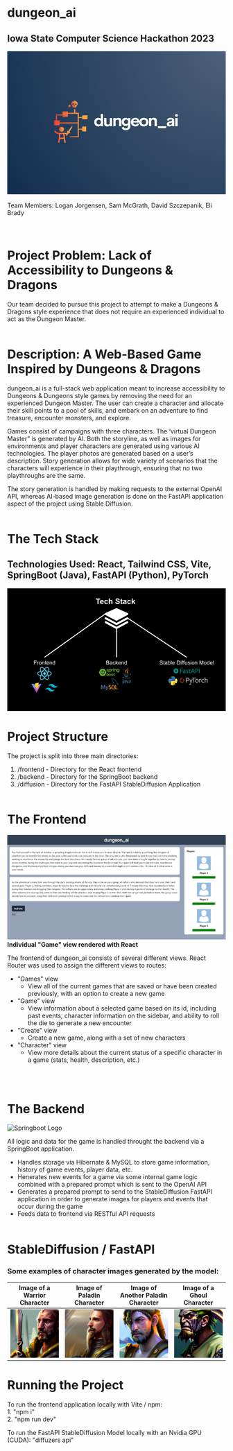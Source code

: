 # **dungeon_ai** 
## Iowa State Computer Science Hackathon 2023

![dungeon_ai Logo](img/dungeon_ai_logo.JPG)

Team Members: Logan Jorgensen, Sam McGrath, David Szczepanik, Eli Brady
<br />
<br />
<br />

# Project Problem: Lack of Accessibility to Dungeons & Dragons

Our team decided to pursue this project to attempt to make a Dungeons & Dragons style experience that does not require an experienced individual to act as the Dungeon Master.
<br />
<br />

# Description: A Web-Based Game Inspired by Dungeons & Dragons

dungeon_ai is a full-stack web application meant to increase accessibility to Dungeons & Dungeons style games by removing the need for an experienced Dungeon Master. The user can create a character and allocate their skill points to a pool of skills, and embark on an adventure to find treasure, encounter monsters, and explore.

Games consist of campaigns with three characters. The ‘virtual Dungeon Master” is generated by AI. Both the storyline, as well as images for environments and player characters are generated using various AI technologies. The player photos are generated based on a user’s description. Story generation allows for wide variety of scenarios that the characters will experience in their playthrough, ensuring that no two playthroughs are the same.

The story generation is handled by making requests to the external OpenAI API, whereas AI-based image generation is done on the FastAPI application aspect of the project using Stable Diffusion.
<br />
<br />

# The Tech Stack

## Technologies Used: React, Tailwind CSS, Vite, SpringBoot (Java), FastAPI (Python), PyTorch

<!-- Import Image into Markdown File -->

![Tech Stack Logos](img/ISU%20Hackathon%202023.png)

# Project Structure

The project is split into three main directories:

1. /frontend - Directory for the React frontend
2. /backend - Directory for the SpringBoot backend
3. /diffusion - Directory for the FastAPI StableDiffusion Application
   <br />
   <br />

# The Frontend

![Image of "Game" View Page](img/game_view.JPG)
<b>Individual "Game" view rendered with React</b>

The frontend of dungeon_ai consists of several different views. React Router was used to assign the different views to routes:

- "Games" view
   - View all of the current games that are saved or have been created previously, with an option to create a new game  
- "Game" view
   - View information about a selected game based on its id, including past events, character information on the sidebar, and ability to roll the die to generate a new encounter  
- "Create" view
   - Create a new game, along with a set of new characters  
- "Character" view
   - View more details about the current status of a specific character in a game (stats, health, description, etc.)  

<br />
<br />

# The Backend

![Springboot Logo](https://miro.medium.com/max/700/1*-uckV8DOh3l0bCvqZ73zYg.png)

All logic and data for the game is handled throught the backend via a SpringBoot application.

- Handles storage via Hibernate & MySQL to store game information, history of game events, player data, etc.
- Henerates new events for a game via some internal game logic combined with a prepared prompt which is sent to the OpenAI API
- Generates a prepared prompt to send to the StableDiffusion FastAPI application in order to generate images for players and events that occur during the game
- Feeds data to frontend via RESTful API requests
  <br />
  <br />

# StableDiffusion / FastAPI

### Some examples of character images generated by the model:

|          Image of a Warrior Character          |               Image of Paladin Character                |       Image of Another Paladin Character       |         Image of a Ghoul Character         |
| :--------------------------------------------: | :-----------------------------------------------------: | :--------------------------------------------: | :----------------------------------------: |
| ![Image of Warrior Character](img/warrior.png) | ![Image of Another Paladin Character](img/paladin2.png) | ![Image of Paladin Character](img/paladin.png) | ![Image of Ghoul Character](img/ghoul.png) |

# Running the Project

To run the frontend application locally with Vite / npm:<br /> 1. "npm i" <br /> 2. "npm run dev"<br />

To run the FastAPI StableDiffusion Model locally with an Nvidia GPU (CUDA):
"diffuzers api"
<br />
<br />

